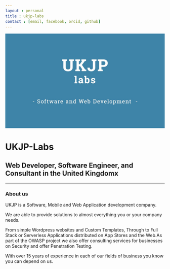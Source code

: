 ```yaml
---
layout : personal
title : ukjp-labs
contact : [email, facebook, orcid, github]
---
```


<img src="src/ukjp-labs.jpg
" />



# UKJP-Labs



## Web Developer, Software Engineer, and Consultant in the United Kingdomx

-----

### About us

UKJP is a Software, Mobile and Web Application development company.

We are able to provide solutions to almost everything you or your company needs.

From  simple Wordpress websites and Custom Templates, Through to Full Stack  or Serverless Applications distributed on App Stores and the Web.As part  of the OWASP project we also offer consulting services for businesses  on Security and offer Penetration Testing.

With over 15 years of experience in each of our fields of business you know you can depend on us.

